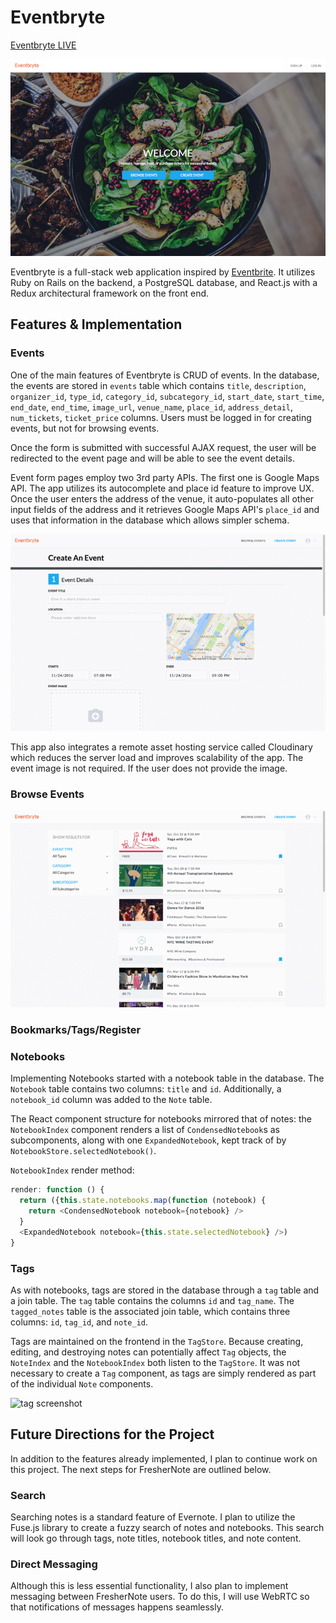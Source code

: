 # Eventbryte

[Eventbryte LIVE](http://www.eventbryte.site)

![Mainpage](docs/img/home.jpg)

Eventbryte is a full-stack web application inspired by [Eventbrite](http://www.eventbrite.com). It utilizes Ruby on Rails on the backend, a PostgreSQL database, and React.js with a Redux architectural framework on the front end.

## Features & Implementation

### Events

  One of the main features of Eventbryte is CRUD of events. In the database, the events are stored in `events` table which contains `title`, `description`, `organizer_id`, `type_id`, `category_id`, `subcategory_id`, `start_date`, `start_time`, `end_date`, `end_time`, `image_url`, `venue_name`, `place_id`, `address_detail`, `num_tickets`, `ticket_price` columns. Users must be logged in for creating events, but not for browsing events.

  Once the form is submitted with successful AJAX request, the user will be redirected to the event page and will be able to see the event details.

  Event form pages employ two 3rd party APIs. The first one is Google Maps API. The app utilizes its autocomplete and place id feature to improve UX. Once the user enters the address of the venue, it auto-populates all other input fields of the address and it retrieves Google Maps API's `place_id` and uses that information in the database which allows simpler schema.

  ![Create Event Image](docs/img/create_event.gif)

  This app also integrates a remote asset hosting service called Cloudinary which reduces the server load and improves scalability of the app. The event image is not required. If the user does not provide the image.


### Browse Events

  ![Browse Event Image](docs/img/browse_event.gif)

### Bookmarks/Tags/Register

### Notebooks

Implementing Notebooks started with a notebook table in the database.  The `Notebook` table contains two columns: `title` and `id`.  Additionally, a `notebook_id` column was added to the `Note` table.  

The React component structure for notebooks mirrored that of notes: the `NotebookIndex` component renders a list of `CondensedNotebook`s as subcomponents, along with one `ExpandedNotebook`, kept track of by `NotebookStore.selectedNotebook()`.  

`NotebookIndex` render method:

```javascript
render: function () {
  return ({this.state.notebooks.map(function (notebook) {
    return <CondensedNotebook notebook={notebook} />
  }
  <ExpandedNotebook notebook={this.state.selectedNotebook} />)
}
```

### Tags

As with notebooks, tags are stored in the database through a `tag` table and a join table.  The `tag` table contains the columns `id` and `tag_name`.  The `tagged_notes` table is the associated join table, which contains three columns: `id`, `tag_id`, and `note_id`.  

Tags are maintained on the frontend in the `TagStore`.  Because creating, editing, and destroying notes can potentially affect `Tag` objects, the `NoteIndex` and the `NotebookIndex` both listen to the `TagStore`.  It was not necessary to create a `Tag` component, as tags are simply rendered as part of the individual `Note` components.  

![tag screenshot](wireframes/tag-search.jpg)

## Future Directions for the Project

In addition to the features already implemented, I plan to continue work on this project.  The next steps for FresherNote are outlined below.

### Search

Searching notes is a standard feature of Evernote.  I plan to utilize the Fuse.js library to create a fuzzy search of notes and notebooks.  This search will look go through tags, note titles, notebook titles, and note content.  

### Direct Messaging

Although this is less essential functionality, I also plan to implement messaging between FresherNote users.  To do this, I will use WebRTC so that notifications of messages happens seamlessly.  
